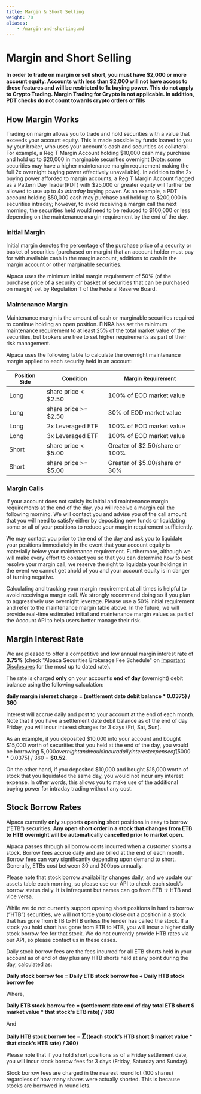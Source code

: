 ```yaml
---
title: Margin & Short Selling
weight: 70
aliases:
    - /margin-and-shorting.md
---
```


# Margin and Short Selling

**In order to trade on margin or sell short, you must have $2,000 or more account equity.
Accounts with less than $2,000 will not have access to these features and will be restricted to 1x buying power. This do not apply to Crypto Trading. Margin Trading for Crypto is not applicable. In addition, PDT checks do not count towards crypto orders or fills**

## How Margin Works

Trading on margin allows you to trade and hold securities with a value that exceeds your account equity. This is made
possible by funds loaned to you by your broker, who uses your account's cash and securities as collateral.
For example, a Reg T Margin Account holding $10,000 cash may purchase and hold up to $20,000 in marginable securities
overnight (Note: some securities may have a higher maintenance margin requirement making the full 2x overnight buying power
effectively unavailable). In addition to the 2x buying power afforded to margin accounts, a Reg T Margin Account
flagged as a Pattern Day Trader(PDT) with $25,000 or greater equity will further be allowed to use up to 4x *intraday*
buying power. As an example, a PDT account holding $50,000 cash may purchase and hold up to $200,000 in securities
intraday; however, to avoid receiving a margin call the next morning, the securities held would need to be reduced
to $100,000 or less depending on the maintenance margin requirement by the end of the day.

### Initial Margin
Initial margin denotes the percentage of the purchase price of a security or basket of securities (purchased on margin)
that an account holder must pay for with available cash in the margin account, additions to cash in the margin account
or other marginable securities.

Alpaca uses the minimum initial margin requirement of 50% (of the purchase price of a security or basket of securities
that can be purchased on margin) set by Regulation T of the Federal Reserve Board.

### Maintenance Margin
Maintenance margin is the amount of cash or marginable securities required to continue holding an open position. FINRA
has set the minimum maintenance requirement to at least 25% of the total market value of the securities, but brokers
are free to set higher requirements as part of their risk management.

Alpaca uses the following table to calculate the overnight maintenance margin applied to each security held in an account:

|<span style="font-size:14px">Position Side</span>|<span style="font-size:14px">Condition</span>|<span style="font-size:14px">Margin Requirement</span>|
|---|---|---|
|Long|share price < $2.50|100% of EOD market value|
|Long|share price >= $2.50|30% of EOD market value|
|Long|2x Leveraged ETF|100% of EOD market value|
|Long|3x Leveraged ETF|100% of EOD market value|
|Short|share price < $5.00|Greater of $2.50/share or 100%|
|Short|share price >= $5.00|Greater of $5.00/share or 30%|

### Margin Calls
If your account does not satisfy its initial and maintenance margin requirements at the end of
the day, you will receive a margin call the following morning. We will contact you and advise you
of the call amount that you will need to satisfy either by depositing new funds or liquidating
some or all of your positions to reduce your margin requirement sufficiently.

We may contact you prior to the end of the day and ask you to liquidate your positions
immediately in the event that your account equity is materially below your maintenance requirement.
Furthermore, although we will make every effort to contact you so that you can determine how to best
resolve your margin call, we reserve the right to liquidate your holdings in the event we cannot
get ahold of you and your account equity is in danger of turning negative.


Calculating and tracking your margin requirement at all times is helpful to avoid receiving a
margin call. We strongly recommend doing so if you plan to aggressively use overnight leverage.
Please use a 50% initial requirement and refer to the maintenance margin table above.
In the future, we will provide real-time estimated initial and maintenance margin values as
part of the Account API to help users better manage their risk.


## Margin Interest Rate

We are pleased to offer a competitive and low annual margin interest rate of **3.75%** (check "Alpaca Securities Brokerage Fee Schedule" on [Important Disclosures](https://alpaca.markets/disclosures) for the most up to dated rate).

The rate is charged **only** on your account’s **end of day** (overnight) debit balance using the following calculation:

**daily margin interest charge = (settlement date debit balance * 0.0375) / 360**

Interest will accrue daily and post to your account at the end of each month. Note that if you have a settlement date
debit balance as of the end of day Friday, you will incur interest charges for 3 days (Fri, Sat, Sun).

As an example, if you deposited $10,000 into your account and bought $15,000 worth of securities that you held at
the end of the day, you would be borrowing $5,000 overnight and would incur a daily interest expense of
($5000 * 0.0375) / 360 = **$0.52**.

On the other hand, if you deposited $10,000 and bought $15,000 worth of stock that you liquidated the same day,
you would not incur any interest expense. In other words, this allows you to make use of the additional buying
power for intraday trading without any cost.


## Stock Borrow Rates

Alpaca currently **only** supports **opening** short positions in easy to borrow (“ETB”) securities. **Any open short order
in a stock that changes from ETB to HTB overnight will be automatically cancelled prior to market open**.

Alpaca passes through all borrow costs incurred when a customer shorts a stock. Borrow fees accrue 
daily and are billed at the end of each month. Borrow fees can vary significantly depending upon demand to short.
Generally, ETBs cost between 30 and 300bps annually.

Please note that stock borrow availability changes daily, and we update our assets table each morning, so
please use our API to check each stock’s borrow status daily. It is infrequent but names can go from ETB → HTB and
vice versa.

While we do not currently support opening short positions in hard to borrow (“HTB”) securities, we will not
force you to close out a position in a stock that has gone from ETB to HTB unless the lender has called the stock.
If a stock you hold short has gone from ETB to HTB, you will incur a higher daily stock borrow fee for that stock. 
We do not currently provide HTB rates via our API, so please contact us in these cases.

Daily stock borrow fees are the fees incurred for all ETB shorts held in your account as of end of day plus any
HTB shorts held at any point during the day, calculated as:

**Daily stock borrow fee = Daily ETB stock borrow fee + Daily HTB stock borrow fee**

Where,

**Daily ETB stock borrow fee = (settlement date end of day total ETB short $ market value * that stock's ETB rate) / 360**

And

**Daily HTB stock borrow fee = <span style="font-size:18px">&#931;</span>((each stock’s HTB short $ market value * that stock’s HTB rate) / 360)**

Please note that if you hold short positions as of a Friday settlement date, you will incur stock borrow fees for 3 days (Friday, Saturday and Sunday).

Stock borrow fees are charged in the nearest round lot (100 shares) regardless of how many shares were actually shorted. This is because stocks are borrowed in round lots. 
